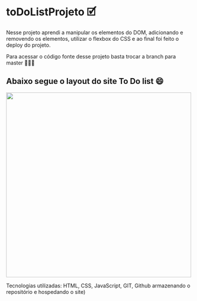 # toDoListProjeto 🗹
Nesse projeto aprendi a manipular os elementos do DOM, adicionando e removendo os elementos, utilizar o flexbox do CSS e ao final foi feito o deploy do projeto.

Para acessar o código fonte desse projeto basta trocar a branch para master 👩🏽‍💻

## Abaixo segue o layout do site To Do list 😄

<img src="https://stefanieborges.github.io/toDoListProjeto/Captura%20de%20tela%202023-08-31%20175729.png" width="500px" height="500px"/>

Tecnologias utilizadas: HTML, CSS, JavaScript, GIT, Github armazenando o repositório e hospedando o site)

